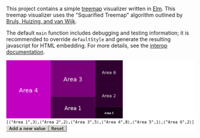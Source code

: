 This project contains a simple [treemap](https://en.wikipedia.org/wiki/Treemapping) visualizer written in [Elm](http://elm-lang.org/). This treemap visualizer uses the "Squarified Treemap" algorithm outlined by [Bruls, Huizing, and van Wijk](http://www.win.tue.nl/~vanwijk/stm.pdf).

The default `main` function includes debugging and testing information; it is recommended to override `defaultStyle` and generate the resulting javascript for HTML embedding. For more details, see the [interop documentation](http://elm-lang.org/guide/interop).

![Debugging treemaps](/images/treemap-sample.png)
